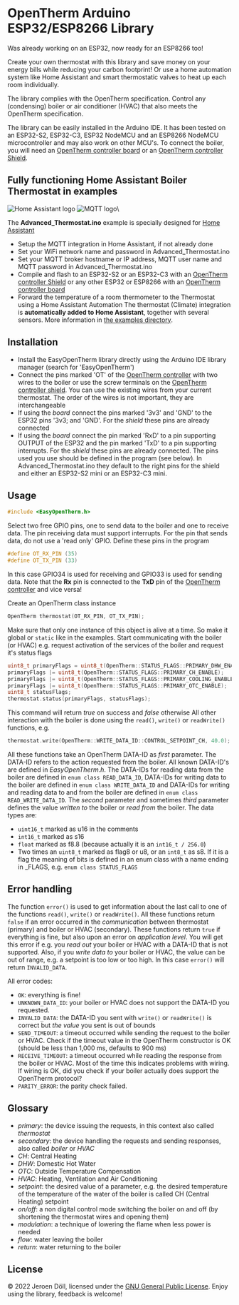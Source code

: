 # OpenTherm Arduino ESP32/ESP8266 Library
Was already working on an ESP32, now ready for an ESP8266 too!

Create your own thermostat with this library and save money on your energy bills while reducing your carbon footprint! Or use a home automation system like Home Assistant and smart thermostatic valves to heat up each room individually.

The library complies with the OpenTherm specification. Control any (condensing) boiler or air conditioner (HVAC) that also meets the OpenTherm specification.

The library can be easily installed in the Arduino IDE. It has been tested on an ESP32-S2, ESP32-C3, ESP32 NodeMCU and an ESP8266 NodeMCU microcontroller and may also work on other MCU's.
To connect the boiler, you will need an [OpenTherm controller board](https://www.tindie.com/products/jeroen88/opentherm-controller/) or an [OpenTherm controller Shield](https://www.tindie.com/products/jeroen88/opentherm-shield/).

## Fully functioning Home Assistant Boiler Thermostat in examples
![Home Assistant logo](https://raw.githubusercontent.com/home-assistant/assets/master/logo/logo-small.png)
![MQTT logo](https://brands.home-assistant.io/_/mqtt/logo.png)\

The **Advanced_Thermostat.ino** example is specially designed for [Home Assistant](https://www.home-assistant.io/)
- Setup the MQTT integration in Home Assistant, if not already done
- Set your WiFi network name and password in Advanced_Thermostat.ino
- Set your MQTT broker hostname or IP address, MQTT user name and MQTT password in Advanced_Thermostat.ino
- Compile and flash to an ESP32-S2 or an ESP32-C3 with an [OpenTherm controller Shield](https://www.tindie.com/products/jeroen88/opentherm-shield/) or any other ESP32 or ESP8266 with an [OpenTherm controller board](https://www.tindie.com/products/jeroen88/opentherm-controller/)
- Forward the temperature of a room thermometer to the Thermostat using a Home Assistant Automation
The thermostat (Climate) integration is **automatically added to Home Assistant**, together with several sensors. More information in [the examples directory](https://github.com/Jeroen88/EasyOpenTherm/tree/main/examples).

## Installation
- Install the EasyOpenTherm library directly using the Arduino IDE library manager (search for 'EasyOpenTherm')
- Connect the pins marked 'OT' of the [OpenTherm controller](https://www.tindie.com/products/jeroen88/opentherm-controller/) with two wires to the boiler or use the screw terminals on the [OpenTherm controller shield](https://www.tindie.com/products/jeroen88/opentherm-shield/). You can use the existing wires from your current thermostat. The order of the wires is not important, they are interchangeable
- If using the _board_ connect the pins marked '3v3' and 'GND' to the ESP32 pins '3v3;  and 'GND'. For the _shield_ these pins are already connected
- If using the _board_ connect the pin marked 'RxD' to a pin supporting OUTPUT of the ESP32 and the pin marked 'TxD' to a pin supporting interrupts. For the _shield_ these pins are already connected. The pins used you use should be defined in the program (see below). In Advanced_Thermostat.ino they default to the right pins for the shield and either an ESP32-S2 mini or an ESP32-C3 mini.

## Usage
```cpp
#include <EasyOpenTherm.h>
```
Select two free GPIO pins, one to send data to the boiler and one to receive data. The pin receiving data must support interrupts. For the pin that sends data, do not use a 'read only' GPIO. Define these pins in the program
```cpp
#define OT_RX_PIN (35)
#define OT_TX_PIN (33)
```
In this case GPIO34 is used for receiving and GPIO33 is used for sending data. Note that the **Rx** pin is connected to the **TxD** pin of the [OpenTherm controller](https://www.tindie.com/products/jeroen88/opentherm-controller/) and vice versa!

Create an OpenTherm class instance 
```cpp
OpenTherm thermostat(OT_RX_PIN, OT_TX_PIN);
```
Make sure that only one instance of this object is alive at a time. So make it global or ```static``` like in the examples.
Start communicating with the boiler (or HVAC) e.g. request activation of the services of the boiler and request it's status flags
```cpp
uint8_t primaryFlags = uint8_t(OpenTherm::STATUS_FLAGS::PRIMARY_DHW_ENABLE);  // Enable Domestic Hot Water 
primaryFlags |= uint8_t(OpenTherm::STATUS_FLAGS::PRIMARY_CH_ENABLE);          // Enable Central Heating
primaryFlags |= uint8_t(OpenTherm::STATUS_FLAGS::PRIMARY_COOLING_ENABLE);     // Enable cooling (of your boiler, if available)
primaryFlags |= uint8_t(OpenTherm::STATUS_FLAGS::PRIMARY_OTC_ENABLE);         // Enable Outside Temperature Compensation (ifa available in your boiler)
uint8_t statusFlags;                                                          // Flags returned by the boiler will be stored into this variable
thermostat.status(primaryFlags, statusFlags);
```
This command will return _true_ on success and _false_ otherwise
All other interaction with the boiler is done using the ```read()```, ```write()``` or ```readWrite()``` functions, e.g.
```cpp
thermostat.write(OpenTherm::WRITE_DATA_ID::CONTROL_SETPOINT_CH, 40.0); // This will start up the boiler to heat up the boiler water to 40 degrees
```
All these functions take an OpenTherm DATA-ID as _first_ parameter. The DATA-ID refers to the action requested from the boiler. All known DATA-ID's are defined in _EasyOpenTherm.h_. The DATA-IDs for reading data from the boiler are defined in ```enum class READ_DATA_ID```, DATA-IDs for writing data to the boiler are defined in ```enum class WRITE_DATA_ID``` and DATA-IDs for writing and reading data to and from the boiler are defined in ```enum class    READ_WRITE_DATA_ID```. The _second_ parameter and sometimes _third_ parameter defines the value _written to_ the boiler or _read from_ the boiler. The data types are:
- ```uint16_t``` marked as u16 in the comments
- ```int16_t``` marked as s16
- ```float``` marked as f8.8 (because actually it is an ```int16_t / 256.0```)
- Two times an ```uint8_t``` marked as flag8 or u8, or an ```int8_t``` as s8. If it is a flag the meaning of bits is defined in an enum class with a name ending in _FLAGS, e.g. ```enum class STATUS_FLAGS```

## Error handling
The function ```error()``` is used to get information about the last call to one of the functions ```read()```, ```write()``` or ```readWrite()```. All these functions  return ```false``` if an
error occurred in the _communication_ between thermostat (primary) and boiler or HVAC (secondary). These functions return ```true``` if everything is fine, but also upon an error on 
_application level_. You will get this error if e.g. you _read out_ your boiler or HVAC with a DATA-ID that is not supported. Also, if you _write data to_ your boiler or HVAC, the value can be out of range, e.g. a setpoint is too low or too high. In this case ```error()``` will return ```INVALID_DATA```.

All error codes:
- ```OK```: everything is fine!
- ```UNKNOWN_DATA_ID```: your boiler or HVAC does not support the DATA-ID you requested. 
- ```INVALID_DATA```: the DATA-ID you sent with ```write()``` or ```readWrite()``` is correct but _the value_ you sent is out of bounds
- ```SEND_TIMEOUT```: a timeout occurred while sending the request to the boiler or HVAC. Check if the timeout value in the OpenTherm constructor is OK (should be less than 1,000 ms, defaults to 900 ms)
- ```RECEIVE_TIMEOUT```: a timeout occurred while reading the response from the boiler or HVAC. Most of the time this indicates problems with wiring. If wiring is OK, did you check if your boiler actually does support the OpenTherm protocol?
- ```PARITY_ERROR```: the parity check failed.

## Glossary
- _primary_: the device issuing the requests, in this context also called _thermostat_
- _secondary_: the device handling the requests and sending responses, also called _boiler_ or _HVAC_
- _CH_: Central Heating
- _DHW_: Domestic Hot Water
- _OTC_: Outside Temperature Compensation
- _HVAC_: Heating, Ventilation and Air Conditioning
- _setpoint_: the desired value of a parameter, e.g. the desired temperature of the temperature of the water of the boiler is called CH (Central Heating) setpoint
- _on/off_: a non digital control mode switching the boiler on and off (by shortening the thermostat wires and opening them)
- _modulation_: a technique of lowering the flame when less power is needed
- _flow_: water leaving the boiler
- _return_: water returning to the boiler

## License
© 2022 Jeroen Döll, licensed under the [GNU General Public License](https://www.gnu.org/licenses/gpl-3.0.html). Enjoy using the library, feedback is welcome!



